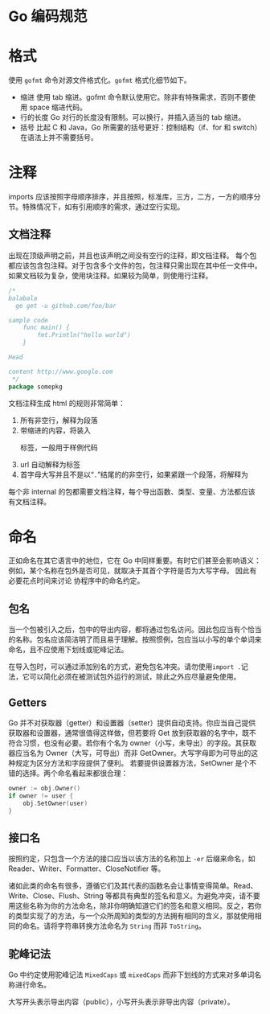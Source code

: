 # Go 编码规范

# 格式

使用 `gofmt` 命令对源文件格式化。`gofmt` 格式化细节如下。

- 缩进
  使用 tab 缩进。gofmt 命令默认使用它。除非有特殊需求，否则不要使用 space 缩进代码。
- 行的长度
  Go 对行的长度没有限制。可以换行，并插入适当的 tab 缩进。
- 括号
  比起 C 和 Java，Go 所需要的括号更好：控制结构（if、for 和 switch）在语法上并不需要括号。

# 注释

imports 应该按照字母顺序排序，并且按照，标准库，三方，二方，一方的顺序分节。特殊情况下，如有引用顺序的需求，通过空行实现。

## 文档注释

出现在顶级声明之前，并且也该声明之间没有空行的注释，即文档注释。
每个包都应该包含包注释。对于包含多个文件的包，包注释只需出现在其中任一文件中。
如果文档较为复杂，使用块注释。如果较为简单，则使用行注释。

```go
/*
balabala
  ge get -u github.com/foo/bar

sample code
	func main() {
		fmt.Println("hello world")
	}

Head

content http://www.google.com
 */
package somepkg
```

文档注释生成 html 的规则非常简单：

1. 所有非空行，解释为段落
2. 带缩进的内容，将装入<pre>标签，一般用于样例代码
3. url 自动解释为<a>标签
4. 首字母大写并且不是以“`.`”结尾的的非空行，如果紧跟一个段落，将解释为<head>

每个非 internal 的包都需要文档注释，每个导出函数、类型、变量、方法都应该有文档注释。

# 命名

正如命名在其它语言中的地位，它在 Go 中同样重要。有时它们甚至会影响语义：例如，某个名称在包外是否可见，就取决于其首个字符是否为大写字母。 因此有必要花点时间来讨论 协程序中的命名约定。

## 包名

当一个包被引入之后，包中的导出内容，都将通过包名访问。因此包应当有个恰当的名称。包名应该简洁明了而且易于理解。按照惯例，包应当以小写的单个单词来命名，且不应使用下划线或驼峰记法。

在导入包时，可以通过添加别名的方式，避免包名冲突。请勿使用`import .`记法，它可以简化必须在被测试包外运行的测试，除此之外应尽量避免使用。

## Getters

Go 并不对获取器（getter）和设置器（setter）提供自动支持。你应当自己提供获取器和设置器，通常很值得这样做，但若要将 Get 放到获取器的名字中，既不符合习惯，也没有必要。若你有个名为 owner（小写，未导出）的字段。其获取器应当名为 Owner（大写，可导出）而非 GetOwner。大写字母即为可导出的这种规定为区分方法和字段提供了便利。 若要提供设置器方法，SetOwner 是个不错的选择。两个命名看起来都很合理：

```go
owner := obj.Owner()
if owner != user {
    obj.SetOwner(user)
}
```

## 接口名

按照约定，只包含一个方法的接口应当以该方法的名称加上 `-er` 后缀来命名，如 Reader、Writer、Formatter、CloseNotifier 等。

诸如此类的命名有很多，遵循它们及其代表的函数名会让事情变得简单。Read、Write、Close、Flush、String 等都具有典型的签名和意义。为避免冲突，请不要用这些名称为你的方法命名，除非你明确知道它们的签名和意义相同。反之，若你的类型实现了的方法，与一个众所周知的类型的方法拥有相同的含义，那就使用相同的命名。请将字符串转换方法命名为 `String` 而非 `ToString`。

## 驼峰记法

Go 中约定使用驼峰记法 `MixedCaps` 或 `mixedCaps` 而非下划线的方式来对多单词名称进行命名。

大写开头表示导出内容（public），小写开头表示非导出内容（private）。
